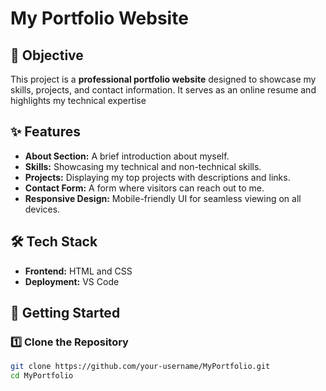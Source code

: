 # My Portfolio Website

## 📌 Objective
This project is a **professional portfolio website** designed to showcase my skills, projects, and contact information. It serves as an online resume and highlights my technical expertise

## ✨ Features
- **About Section:** A brief introduction about myself.
- **Skills:** Showcasing my technical and non-technical skills.
- **Projects:** Displaying my top projects with descriptions and links.
- **Contact Form:** A form where visitors can reach out to me.
- **Responsive Design:** Mobile-friendly UI for seamless viewing on all devices.

## 🛠 Tech Stack
- **Frontend:** HTML and CSS
- **Deployment:** VS Code

## 🚀 Getting Started
### 1️⃣ Clone the Repository
```sh
git clone https://github.com/your-username/MyPortfolio.git
cd MyPortfolio
